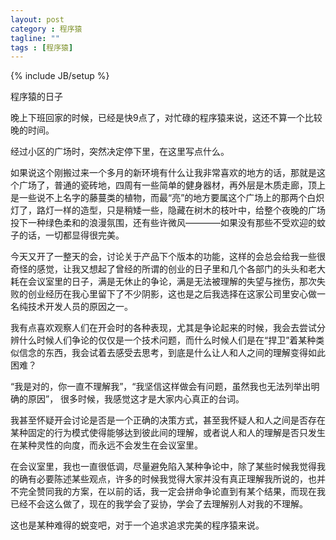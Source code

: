 ```yaml
---
layout: post
category : 程序猿
tagline: ""
tags : [程序猿]
---
```

{% include JB/setup %}


程序猿的日子

晚上下班回家的时候，已经是快9点了，对忙碌的程序猿来说，这还不算一个比较晚的时间。

经过小区的广场时，突然决定停下里，在这里写点什么。

如果说这个刚搬过来一个多月的新环境有什么让我非常喜欢的地方的话，那就是这个广场了，普通的瓷砖地，四周有一些简单的健身器材，再外层是木质走廊，顶上是一些说不上名字的藤蔓类的植物，而最“亮”的地方要属这个广场上的那两个白炽灯了，路灯一样的造型，只是稍矮一些，隐藏在树木的枝叶中，给整个夜晚的广场投下一种绿色柔和的浪漫氛围，还有些许微风————如果没有那些不受欢迎的蚊子的话，一切都显得很完美。

今天又开了一整天的会，讨论关于产品下个版本的功能，这样的会总会给我一些很奇怪的感觉，让我又想起了曾经的所谓的创业的日子里和几个各部门的头头和老大耗在会议室里的日子，满是无休止的争论，满是无法被理解的失望与挫伤，那次失败的创业经历在我心里留下了不少阴影，这也是之后我选择在这家公司里安心做一名纯技术开发人员的原因之一。

我有点喜欢观察人们在开会时的各种表现，尤其是争论起来的时候，我会去尝试分辨什么时候人们争论的仅仅是一个技术问题，而什么时候人们是在“捍卫”着某种类似信念的东西，我会试着去感受去思考，到底是什么让人和人之间的理解变得如此困难？

“我是对的，你一直不理解我”，“我坚信这样做会有问题，虽然我也无法列举出明确的原因”， 很多时候，我感觉这才是大家内心真正的台词。

我甚至怀疑开会讨论是否是一个正确的决策方式，甚至我怀疑人和人之间是否存在某种固定的行为模式使得能够达到彼此间的理解，或者说人和人的理解是否只发生在某种灵性的向度，而永远不会发生在会议室里。

在会议室里，我也一直很低调，尽量避免陷入某种争论中，除了某些时候我觉得我的确有必要陈述某些观点，许多的时候我觉得大家并没有真正理解我所说的，也并不完全赞同我的方案，在以前的话，我一定会拼命争论直到有某个结果，而现在我已经不会这么做了，现在的我学会了妥协，学会了去理解别人对我的不理解。

这也是某种难得的蜕变吧，对于一个追求追求完美的程序猿来说。


